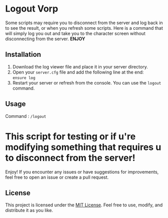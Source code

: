 <body>
    <div class="log-container">
        <h1>Logout Vorp</h1>
        <p>Some scripts may require you to disconnect from the server and log back in to see the result, or when you refresh some scripts. Here is a command that will simply log you out and take you to the character screen without disconnecting from the server. <b>ENJOY</b></p>
        <h2>Installation</h2>
        <ol>
            <li>Download the log viewer file and place it in your server directory.</li>
            <li>Open your <code>server.cfg</code> file and add the following line at the end: <br><code>ensure log</code></li>
            <li>Restart your server or refresh from the console. You can use the <code>logout</code> command.</li>
        </ol>
        <h2>Usage</h2>
        <p>Command : <code>/logout</code></p>
        <h1>This script for testing or if u're modifying something that requires u to disconnect from the server!</h1>
        <p>Enjoy! If you encounter any issues or have suggestions for improvements, feel free to open an issue or create a pull request.</p>
        <h2>License</h2>
        <p>This project is licensed under the <a href="LICENSE">MIT License</a>. Feel free to use, modify, and distribute it as you like.</p>
    </div>
</body>
